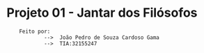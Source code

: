 # Projeto 01 - Jantar dos Filósofos
        Feito por: 
                -->  João Pedro de Souza Cardoso Gama
                -->  TIA:32155247
